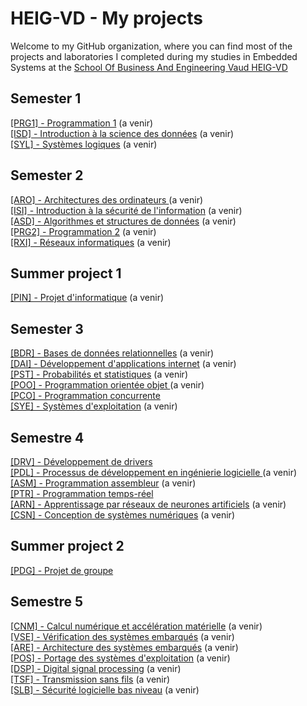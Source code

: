 # HEIG-VD - My projects

Welcome to my GitHub organization, where you can find most of the projects and laboratories I completed during my studies in Embedded Systems at the [School Of Business And Engineering Vaud HEIG-VD](https://heig-vd.ch/)

## Semester 1
[[PRG1] - Programmation 1]() (a venir) <br> 
[[ISD] - Introduction à la science des données]() (a venir) <br> 
[[SYL] - Systèmes logiques]() (a venir) <br> 
## Semester 2
[[ARO] - Architectures des ordinateurs ]() (a venir) <br> 
[[ISI] - Introduction à la sécurité de l'information]() (a venir) <br>
[[ASD] - Algorithmes et structures de données]() (a venir) <br>
[[PRG2] - Programmation 2]() (a venir) <br> 
[[RXI] - Réseaux informatiques]() (a venir) <br>
## Summer project 1 
[[PIN] - Projet d'informatique]() (a venir) <br> 
## Semester 3
[[BDR] - Bases de données relationnelles]() (a venir) <br> 
[[DAI] - Développement d'applications internet]() (a venir) <br> 
[[PST] - Probabilités et statistiques]() (a venir) <br> 
[[POO] - Programmation orientée objet ]() (a venir) <br>
[[PCO] - Programmation concurrente](https://github.com/HEIG-VD-RD/PCO) <br> 
[[SYE] - Systèmes d'exploitation]() (a venir) <br> 
## Semestre 4
[[DRV] - Développement de drivers](https://github.com/HEIG-VD-RD/Driver)<br>
[[PDL] - Processus de développement en ingénierie logicielle ]() (a venir) <br>
[[ASM] - Programmation assembleur]() (a venir) <br> 
[[PTR] - Programmation temps-réel](https://github.com/HEIG-VD-RD/PTR) <br> 
[[ARN] - Apprentissage par réseaux de neurones artificiels]() (a venir) <br> 
[[CSN] - Conception de systèmes numériques]() (a venir) <br> 
## Summer project 2
[[PDG] - Projet de groupe](https://github.com/Plant-keeper)<br>
## Semestre 5
[[CNM] - Calcul numérique et accélération matérielle]() (a venir) <br>
[[VSE] - Vérification des systèmes embarqués]() (a venir) <br>
[[ARE] - Architecture des systèmes embarqués]() (a venir) <br> 
[[POS] - Portage des systèmes d'exploitation]() (a venir) <br> 
[[DSP] - Digital signal processing]() (a venir) <br>
[[TSF] - Transmission sans fils]() (a venir) <br>
[[SLB] - Sécurité logicielle bas niveau]() (a venir) <br> 

